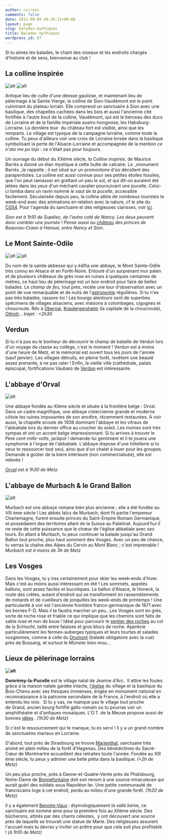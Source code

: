 ```yaml
---
author: cccroix
comments: false
date: 2012-09-09 09:39:31+00:00
layout: page
slug: balades-mythiques
title: Balades mythiques
wordpress_id: 87
---
```


Si tu aimes les balades, le chant des oiseaux et les endroits chargés d'histoire et de sens, bienvenue au club !

## La colline inspirée

![alt](http://farm3.staticflickr.com/2683/4321886190_794f8046d3.jpg)
![alt](http://www.sion.cg54.fr/typo3temp/pics/9d8b2d5a7f.jpg)

Antique lieu de culte d'une déesse gauloise, et maintenant lieu de pèlerinage à la Sainte Vierge, la colline de Sion-Vaudémont est le point culminant du plateau lorrain. Elle comprend un sanctuaire à Sion avec une basilique, des chapelles cachées dans les bois et aussi l'ancienne cité fortifiée à l'autre bout de la colline, Vaudémont, qui est le berceau des ducs de Lorraine et de la famille impériale austro-hongroise, les Habsburg-Lorraine. La dernière tour  du château-fort est visible, ainsi que les remparts. Le village est typique de la campagne lorraine, comme toute la colline. Tu peux d'ailleurs voir une croix de Lorraine brisée dans la basilique symbolisant la perte de l'Alsace-Lorraine et accompagnée de la mention _ce n'ato me po tojo_ : ce n'était pas pour toujours.


Un ouvrage du début du XXème siècle, _la Colline inspirée_, de Maurice Barrès a donné un élan mystique à cette butte de calcaire. Le _monument Barrès _le rappelle ; il est situé sur un promontoire d'où décollent des parapentistes. La colline est aussi connue pour ses petites étoiles fossiles, que l'on peut ramasser en grattant un peu le sol, et qui dit-on auraient été jetées dans les yeux d'un méchant cavalier poursuivant une pucelle. Celui-ci tomba dans un ravin nommé _le saut de la pucelle_, accessible facilement. Sécularisée depuis peu, la colline attire de nombreux touristes le week-end avec des animations en relation avec la nature, cf le site du [CG54](http://www.sion.cg54.fr/). Pour l'agenda du sanctuaire et des religieuses clarisses, voir [ici](http://www.catholique-nancy.fr/a-votre-service/les-services-diocesains/spiritualite/lieux-daccueil-spirituel/sanctuaire-de-sion).

_Sion est à 1h10 de Supélec, de l'autre coté de Nancy. Les deux peuvent donc combler une journée ! Pense aussi au [château](http://www.chateaudeharoue.fr/) des princes de Beauvau-Craon à Haroué, entre Nancy et Sion._

## Le Mont Sainte-Odile

![alt](http://www.i-dentites.com/content/uploads/mont_ste_odile_349x248.jpg)
![alt](http://farm8.staticflickr.com/7172/6612193407_c45cfb1f99_m.jpg)

Du nom de la sainte abbesse qui y édifia une abbaye, le Mont Sainte-Odile très connu en Alsace et en Forêt-Noire. Entouré d'un surprenant mur païen et de plusieurs châteaux de grès rose en ruines à quelques centaines de mètres, ce haut lieu de pèlerinage est un bon endroit pour faire de belles balades. Le _champ de feu_, tout près, recèle une tour d'observation avec un point de vue remarquable et de nuits de l'[astronomie](http://www.astrosurf.com/astrocdf67/) régulières.
Si tu n'es pas très balades, rassure-toi ! Les bourgs alentours sont de superbes spécimens de villages alsaciens, avec maisons à colombages, cigognes et choucroute. Rdv à [Obernai](http://fr.wikipedia.org/wiki/Obernai), [Krautergersheim](http://www.krautergersheim.com/) (la capitale de la choucroute), [Ottrott](http://www.ottrott.com/)...
_trajet : <2h30_

## Verdun

Si tu n'a pas eu le bonheur de découvrir le champ de bataille de Verdun lors d'un voyage de classe au collège, c'est le moment ! Verdun est à moins d'une heure de Metz, et le mémorial est ouvert tous les jours de l'année (sauf janvier). Les villages détruits, en pleine forêt, revêtent une beauté assez prenante, à ne pas rater ! Enfin, la vieille ville (cathédrale, palais épiscopal, fortifications Vauban) de [Verdun](http://verdun-tourisme.fr/) est intéressante.

## L'abbaye d'Orval

![alt](http://upload.wikimedia.org/wikipedia/commons/thumb/7/71/Abbaye_d%27Orval_-_Church_1.jpg/320px-Abbaye_d%27Orval_-_Church_1.jpg)

Une abbaye fondée au XIème siècle et située à la frontière belge : Orval. Dans un cadre magnifique, une abbaye cistercienne grande et moderne côtoie les ruines imposantes de son ancêtre, récemment restaurées. À voir aussi, la chapelle scoute de 1938 dominant l'abbaye et les vitraux de l'abbatiale lors du dernier office au coucher du soleil.
Les moines sont très sympas et ont un accent belge impressionnant. Si tu arrives à trouver le Père _cent-mille-volts_, jackpot ! demande-lui gentiment et il te jouera une symphonie à l'orgue de l'abbatiale. L'abbaye dispose d'une hôtellerie si tu veux te ressourcer tout seul, ainsi que d'un chalet à louer pour les groupes. Demande à goûter de la bière intérieure (non commercialisée), elle est relevée !

_[Orval](http://www.orval.be/fr/) est à 1h30 de Metz._


## L'abbaye de Murbach & le Grand Ballon

![alt](http://farm4.staticflickr.com/3036/5716117900_ceeedc43e5.jpg)

Murbach est une abbaye romane bien plus ancienne ; elle a été fondée au VIII ème siècle ! Les abbés laïcs de Murbach, dont fit partie l'empereur Charlemagne, furent ensuite princes du Saint-Empire Romain Germanique, et possédaient des territoires allant de la Suisse au Palatinat. Aujourd'hui il ne reste de cette puissance que le chœur de l'église abbatiale avec ses tours.
En allant à Murbach, tu peux continuer ta balade jusqu'au Grand Ballon tout proche, plus haut somment des Vosges. Avec un peu de chance, tu verras la chaîne des Alpes du Cervin au Mont Blanc ; c'est imprenable !
_Murbach est à moins de 3h de Metz_

## Les Vosges

Dans les Vosges, tu y iras certainement pour skier les week-ends d'hiver. Mais c'est au moins aussi intéressant en été ! Les sommets, appelés ballons, sont assez faciles et bucoliques. Le ballon d'Alsace, le Honeck, la route des crêtes, autant d'endroit qui se transforment en rassemblements de motards et de cueilleurs de jonquilles les week-ends de printemps ! Une particularité à voir est l'ancienne frontière franco-germanique de 1871 avec les bornes F-D. Mais il te faudra marcher un peu...Les Vosges sont en grès, sorte de roche rose et friable ce qui implique que les chemins sont faits de sable rose et non de boue ! Idéal pour parcourir le [sentier des roches](http://de.wikipedia.org/wiki/Sentier_des_Roches) au col de la Schlucht, taillé entre falaises et gros blocs de roche.
Apprécie particulièrement les fermes-auberges typiques et leurs tourtes et salades vosgiennes, comme à celle du [Drumont](http://www.suivezletrefle.com/ferme-auberge/138-ferme-auberge-le-drumont.html) (balade obligatoire avec la vue) près de Bussang, et surtout le Münster bien mou...

## Lieux de pèlerinage lorrains

**![alt](http://mw2.google.com/mw-panoramio/photos/medium/50813472.jpg)**

**Domrémy-la-Pucelle** est le village natal de Jeanne d'Arc.  Il attire les foules grâce à la maison natale gardée intacte, [l'église](http://www.catholique-vosges.fr/eglise-natale-de-jeanne-d-arc,2610) du village et la basilique du Bois-Chenu avec ses fresques immenses, érigée en monument national en reconnaissance à la patronne secondaire de la France, à l'endroit où elle a entendu les voix.  Si tu y vas, ne manque pas le village tout proche de Grand, ancien bourg fortifié gallo-romain où tu pourras voir un amphithéatre et d'antiques mosaïques. L'O.T. de la Meuse propose aussi de bonnes [idées](http://www.tourisme-meuse.com/fr/1034/pages/d/0/0/page/0) . _(1h30 de Metz)_

Si c'est le ressourcement qui te manque, tu es servi ! Il y a un grand nombre de sanctuaires mariaux en Lorraine.

D'abord, tout près de Strasbourg se trouve [Marienthal](http://www.basiliquemarienthal.fr/), sanctuaire très animé en plein milieu de la forêt d'Hagenau. Des bénédictines du Sacré-Cœur de Montmartre accueillent des retraites toute l'année. Fondée au XIII ème siècle, tu peux y admirer une belle pièta dans la basilique. _(<2h de Metz)_

Un peu plus proche, près à Danne-et-Quatre-Vente près de Phalsbourg, Notre-Dame de [Bonnefontaine](http://cathophalsbourg.over-blog.com/categorie-12103185.html) doit son renom à une source miraculeuse qui aurait guéri des soldats sous Napoléon Ier. Une petite communauté de franciscains loge à cet endroit, perdu au milieu d'une grande forêt. _(1h20 de Metz)_

Il y a également [Benoite-Vaux](http://catholique-verdun.cef.fr/spip/spip.php?article138) : étymologiquement _la_ _vallé bénie_, ce sanctuaire est nommé ainsi pour la première fois au XIIème siècle. Des bûcherons, attirés par des chants célestes,  y ont découvert une source près de laquelle se trouvait une statue de Marie. Des religieuses assurent l'accueil mais tu devras y inviter un prêtre pour que cela soit plus profitable ! _(à 1h10 de Metz)_
